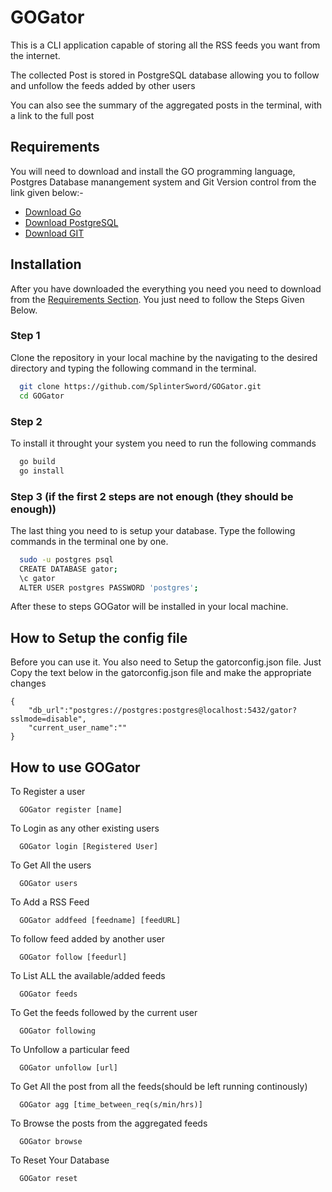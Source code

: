 # GOGator
This is a CLI application capable of storing all the RSS feeds you want from the internet.

The collected Post is stored in PostgreSQL database allowing you to follow and unfollow the feeds added by other users

You can also see the summary of the aggregated posts in the terminal, with a link to the full post


## Requirements
You will need to download and install the GO programming language, Postgres Database manangement system and Git Version control from the link given below:-

- [Download Go](https://go.dev/)
- [Download PostgreSQL](https://www.postgresql.org/download/)
- [Download GIT](https://git-scm.com/downloads)
## Installation

After you have downloaded the everything you need you need to download from the [Requirements Section](##Requirements). You just need to follow the Steps Given Below.

### Step 1 
Clone the repository in your local machine by the navigating to the desired directory and typing the following command in the terminal.
```bash
  git clone https://github.com/SplinterSword/GOGator.git
  cd GOGator
```

### Step 2
To install it throught your system you need to run the following commands
```bash
  go build
  go install
```

### Step 3 (if the first 2 steps are not enough (they should be enough))
The last thing you need to is setup your database. Type the following commands in the terminal one by one.

```bash
  sudo -u postgres psql
  CREATE DATABASE gator;
  \c gator
  ALTER USER postgres PASSWORD 'postgres';
```

After these to steps GOGator will be installed in your local machine.
    
## How to Setup the config file

Before you can use it. You also need to Setup the gatorconfig.json file. Just Copy the text below in the gatorconfig.json file and make the appropriate changes

```
{
    "db_url":"postgres://postgres:postgres@localhost:5432/gator?sslmode=disable",
    "current_user_name":""
}
```




## How to use GOGator

To Register a user
```
  GOGator register [name]
```

To Login as any other existing users
```
  GOGator login [Registered User]
```

To Get All the users
```
  GOGator users
```

To Add a RSS Feed
```
  GOGator addfeed [feedname] [feedURL]
```

To follow feed added by another user
```
  GOGator follow [feedurl]
```

To List ALL the available/added feeds
```
  GOGator feeds
```

To Get the feeds followed by the current user
```
  GOGator following
```

To Unfollow a particular feed
```
  GOGator unfollow [url]
```

To Get All the post from all the feeds(should be left running continously)

```
  GOGator agg [time_between_req(s/min/hrs)]
```

To Browse the posts from the aggregated feeds
```
  GOGator browse
```
To Reset Your Database
```
  GOGator reset
```